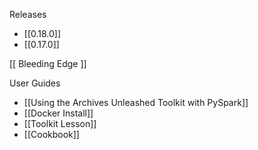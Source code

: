 Releases
* [[0.18.0]]
* [[0.17.0]]

[[ Bleeding Edge ]]

User Guides
* [[Using the Archives Unleashed Toolkit with PySpark]]
* [[Docker Install]]
* [[Toolkit Lesson]]
* [[Cookbook]]